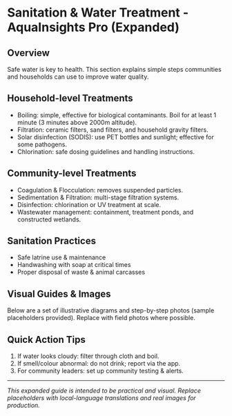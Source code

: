 
# Sanitation & Water Treatment - AquaInsights Pro (Expanded)

## Overview
Safe water is key to health. This section explains simple steps communities and households can use to improve water quality.

## Household-level Treatments
- Boiling: simple, effective for biological contaminants. Boil for at least 1 minute (3 minutes above 2000m altitude).
- Filtration: ceramic filters, sand filters, and household gravity filters.
- Solar disinfection (SODIS): use PET bottles and sunlight; effective for some pathogens.
- Chlorination: safe dosing guidelines and handling instructions.

## Community-level Treatments
- Coagulation & Flocculation: removes suspended particles.
- Sedimentation & Filtration: multi-stage filtration systems.
- Disinfection: chlorination or UV treatment at scale.
- Wastewater management: containment, treatment ponds, and constructed wetlands.

## Sanitation Practices
- Safe latrine use & maintenance
- Handwashing with soap at critical times
- Proper disposal of waste & animal carcasses

## Visual Guides & Images
Below are a set of illustrative diagrams and step-by-step photos (sample placeholders provided). Replace with field photos where possible.

## Quick Action Tips
1. If water looks cloudy: filter through cloth and boil.
2. If smell/colour abnormal: do not drink; report via the app.
3. For community leaders: set up community testing & alerts.

---
_This expanded guide is intended to be practical and visual. Replace placeholders with local-language translations and real images for production._
